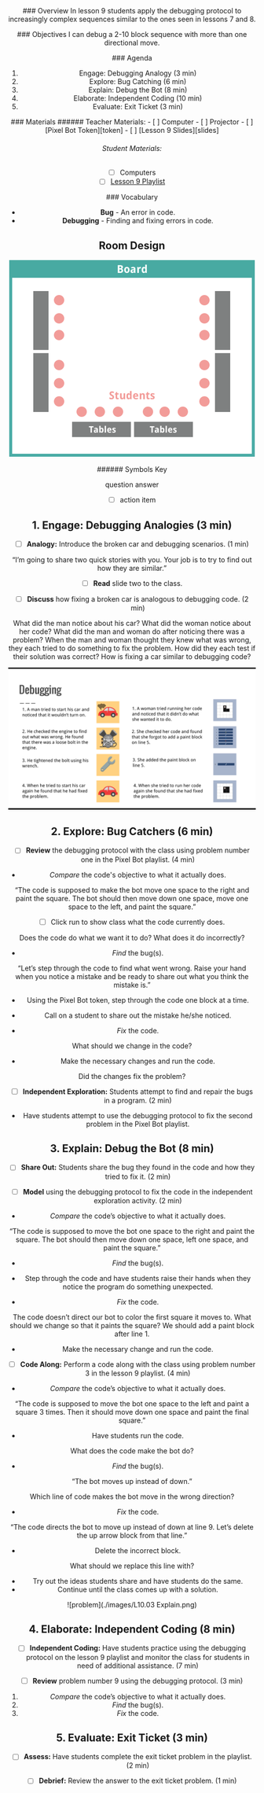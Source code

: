 <header class='header' title='Bug Catchers' subtitle='Lesson 09'/>

<notable>
<iconp src='/icons/activity.png'>### Overview</iconp>
In lesson 9 students apply the debugging protocol to increasingly complex sequences similar to the ones seen in lessons 7 and 8.

<iconp src='/icons/objectives.png'>### Objectives</iconp>
I can debug a 2-10 block sequence with more than one directional move.

<iconp src='/icons/agenda.png'>### Agenda</iconp>

1. Engage: Debugging Analogy (3 min)
1. Explore: Bug Catching (6 min)
1. Explain: Debug the Bot (8 min)
1. Elaborate: Independent Coding (10 min)
1. Evaluate: Exit Ticket (3 min)

<note>
<iconp src='/icons/materials.png'>### Materials</iconp>
###### Teacher Materials:
- [ ] Computer
- [ ] Projector
- [ ] [Pixel Bot Token][token]
- [ ] [Lesson 9 Slides][slides]

###### Student Materials:
- [ ] Computers
- [ ] [Lesson 9 Playlist][playlist]

<iconp src='/icons/vocab.png'>### Vocabulary</iconp>
- **Bug** - An error in code.
- **Debugging** - Finding and fixing errors in code.

</note>

<pagebreak/>

## Room Design

![room](./images/layout-computer.png)

<note borderLeft='2px solid green' mt='2em'>
###### Symbols Key

<iconp ml='1.65em' type='question'>question</iconp>
<iconp ml='1.65em' type='answer'>answer</iconp>
- [ ] action item
</note>

<pagebreak/>

## 1. Engage: Debugging Analogies (3 min)
- [ ] **Analogy:** Introduce the broken car and debugging scenarios. (1 min)

“I’m going to share two quick stories with you. Your job is to try to find out how they are similar.”

- [ ] **Read** slide two to the class.

- [ ] **Discuss** how fixing a broken car is analogous to debugging code. (2 min)

<iconp type='question'>What did the man notice about his car? What did the woman notice about her code?</iconp>
<iconp type='question'>What did the man and woman do after noticing there was a problem?
</iconp>
<iconp type='question'>When the man and woman thought they knew what was wrong, they each tried to do something to fix the problem. How did they each test if their solution was correct?</iconp>
<iconp type='question'>How is fixing a car similar to debugging code?</iconp>

![slide](./images/slide-two.png)

## 2. Explore: Bug Catchers (6 min)

- [ ] **Review** the debugging protocol with the class using problem number one in the Pixel Bot playlist. (4 min)

- *Compare* the code's objective to what it actually does.

“The code is supposed to make the bot move one space to the right and paint the square. The bot should then move down one space, move one space to the left, and paint the square.”


- [ ] Click run to show class what the code currently does.

<iconp type='question'>Does the code do what we want it to do?</iconp>
<iconp type='question'>What does it do incorrectly?</iconp>


- *Find* the bug(s).

“Let’s step through the code to find what went wrong. Raise your hand when you notice a mistake and be ready to share out what you think the mistake is.”

- Using the Pixel Bot token, step through the code one block at a time.
- Call on a student to share out the mistake he/she noticed.


- *Fix* the code.

<iconp type='question'>What should we change in the code?</iconp>

- Make the necessary changes and run the code.

<iconp type='question'>Did the changes fix the problem?
</iconp>

- [ ] **Independent Exploration:** Students attempt to find and repair the bugs in a program. (2 min)

- Have students attempt to use the debugging protocol to fix the second problem in the Pixel Bot playlist.

## 3. Explain: Debug the Bot (8 min)

-  [ ] **Share Out:** Students share the bug they found in the code and how they tried to fix it. (2 min)

-  [ ] **Model** using the debugging protocol to fix the code in the independent exploration activity. (2 min)

- *Compare* the code’s objective to what it actually does.

“The code is supposed to move the bot one space to the right and paint the square. The bot should then move down one space, left one space, and paint the square.”

- *Find* the bug(s).


- Step through the code and have students raise their hands when they notice the program do something unexpected.

- *Fix* the code.

<iconp type='question'>The code doesn’t direct our bot to color the first square it moves to. What should we change so that it paints the square?</iconp>
<iconp type='answer'>We should add a paint block after line 1.</iconp>

- Make the necessary change and run the code.

- [ ] **Code Along:** Perform a code along with the class using problem number 3 in the lesson 9 playlist. (4 min)

- *Compare* the code’s objective to what it actually does.

“The code is supposed to move the bot one space to the left and paint a square 3 times. Then it should move down one space and paint the final square.”

- Have students run the code.

<iconp type='question'>What does the code make the bot do?</iconp>

- *Find* the bug(s).

“The bot moves up instead of down.”

<iconp type='question'>Which line of code makes the bot move in the wrong direction?</iconp>

- *Fix* the code.

“The code directs the bot to move up instead of down at line 9. Let’s delete the up arrow block from that line.”

- Delete the incorrect block.

<iconp type='question'>What should we replace this line with?</iconp>

- Try out the ideas students share and have students do the same.
- Continue until the class comes up with a solution.

![problem](./images/L10.03 Explain.png)

## 4. Elaborate: Independent Coding (8 min)

- [ ] **Independent Coding:** Have students practice using the debugging protocol on the lesson 9 playlist and monitor the class for students in need of additional assistance. (7 min)

- [ ] **Review** problem number 9 using the debugging protocol. (3 min)

1. *Compare* the code’s objective to what it actually does.
2. *Find* the bug(s).
3. *Fix* the code.

## 5. Evaluate: Exit Ticket (3 min)

- [ ] **Assess:** Have students complete the exit ticket problem in the playlist. (2 min)

- [ ] **Debrief:** Review the answer to the exit ticket problem. (1 min)
</notable>

[token]: https://drive.google.com/open?id=0B48_2vIyABiocXFmZ0pDdjczaUE
[slides]: https://docs.google.com/presentation/d/1eOMB0H9RWLkP3c9yzgT251OvLwqoauNgk93UhlAHr8c/edit
[playlist]: http://www.pixelbots.io/VP632
